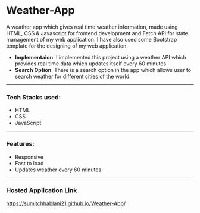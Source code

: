 # Weather-App
A weather app which gives real time weather information, made using HTML, CSS & Javascript for frontend development and Fetch API for state management of my web application. I have also used some Bootstrap template for the designing of my web application.
<br>
- **Implementaion**: I implemented this project using a weather API which provides real time data which updates itself every 60 minutes.
- **Search Option**: There is a search option in the app which allows user to search weather for different cities of the world.
___
### Tech Stacks used:
- HTML
- CSS
- JavaScript
___
### Features:
- Responsive
- Fast to load
- Updates weather every 60 minutes
___
### Hosted Application Link
https://sumitchhablani21.github.io/Weather-App/
